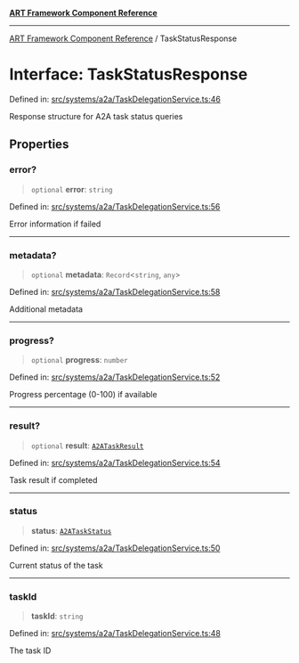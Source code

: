 [**ART Framework Component Reference**](../README.md)

***

[ART Framework Component Reference](../README.md) / TaskStatusResponse

# Interface: TaskStatusResponse

Defined in: [src/systems/a2a/TaskDelegationService.ts:46](https://github.com/hashangit/ART/blob/fe46dfaaacd3f198d9540925c3184fcab0f9c813/src/systems/a2a/TaskDelegationService.ts#L46)

Response structure for A2A task status queries

## Properties

### error?

> `optional` **error**: `string`

Defined in: [src/systems/a2a/TaskDelegationService.ts:56](https://github.com/hashangit/ART/blob/fe46dfaaacd3f198d9540925c3184fcab0f9c813/src/systems/a2a/TaskDelegationService.ts#L56)

Error information if failed

***

### metadata?

> `optional` **metadata**: `Record`\<`string`, `any`\>

Defined in: [src/systems/a2a/TaskDelegationService.ts:58](https://github.com/hashangit/ART/blob/fe46dfaaacd3f198d9540925c3184fcab0f9c813/src/systems/a2a/TaskDelegationService.ts#L58)

Additional metadata

***

### progress?

> `optional` **progress**: `number`

Defined in: [src/systems/a2a/TaskDelegationService.ts:52](https://github.com/hashangit/ART/blob/fe46dfaaacd3f198d9540925c3184fcab0f9c813/src/systems/a2a/TaskDelegationService.ts#L52)

Progress percentage (0-100) if available

***

### result?

> `optional` **result**: [`A2ATaskResult`](A2ATaskResult.md)

Defined in: [src/systems/a2a/TaskDelegationService.ts:54](https://github.com/hashangit/ART/blob/fe46dfaaacd3f198d9540925c3184fcab0f9c813/src/systems/a2a/TaskDelegationService.ts#L54)

Task result if completed

***

### status

> **status**: [`A2ATaskStatus`](../enumerations/A2ATaskStatus.md)

Defined in: [src/systems/a2a/TaskDelegationService.ts:50](https://github.com/hashangit/ART/blob/fe46dfaaacd3f198d9540925c3184fcab0f9c813/src/systems/a2a/TaskDelegationService.ts#L50)

Current status of the task

***

### taskId

> **taskId**: `string`

Defined in: [src/systems/a2a/TaskDelegationService.ts:48](https://github.com/hashangit/ART/blob/fe46dfaaacd3f198d9540925c3184fcab0f9c813/src/systems/a2a/TaskDelegationService.ts#L48)

The task ID
